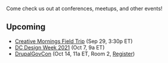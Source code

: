 Come check us out at conferences, meetups, and other events!

## Upcoming
- [Creative Mornings Field Trip](https://creativemornings.com/talks/prototype-for-the-web-using-the-u-s-web-design-system-and-github-pages) (Sep 29, 3:30p ET)
- [DC Design Week 2021](https://dcdesignweek.org/events/rapid-prototyping-for-the-web-using-the-us-web-design-system/) (Oct 7, 9a ET)
- [DrupalGovCon](https://drupalgovcon.sessionize.com/session/276554) (Oct 14, 11a ET, Room 2, [Register](https://www.drupalgovcon.org/user/login))
